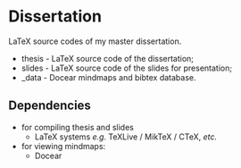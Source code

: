 Dissertation
=====

LaTeX source codes of my master dissertation.

* thesis - LaTeX source code of the dissertation;
* slides - LaTeX source code of the slides for presentation;
* _data - Docear mindmaps and bibtex database.

## Dependencies ##

* for compiling thesis and slides
    * LaTeX systems *e.g.* TeXLive / MikTeX / CTeX, *etc.*
* for viewing mindmaps:
    * Docear
